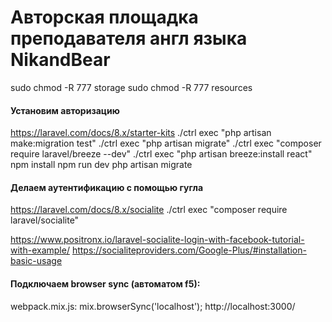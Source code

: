 # Авторская площадка преподавателя англ языка NikandBear


sudo chmod -R 777 storage
sudo chmod -R 777 resources


#### Установим авторизацию 
https://laravel.com/docs/8.x/starter-kits
./ctrl exec "php artisan make:migration test"
./ctrl exec "php artisan migrate"
./ctrl exec "composer require laravel/breeze --dev"
./ctrl exec "php artisan breeze:install react"
npm install
npm run dev
php artisan migrate

#### Делаем аутентификацию с помощью гугла
https://laravel.com/docs/8.x/socialite
./ctrl exec "composer require laravel/socialite"

https://www.positronx.io/laravel-socialite-login-with-facebook-tutorial-with-example/
https://socialiteproviders.com/Google-Plus/#installation-basic-usage


#### Подключаем browser sync (автоматом f5):
webpack.mix.js: mix.browserSync('localhost');
http://localhost:3000/
